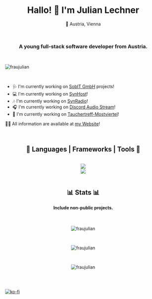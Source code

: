 <link rel="stylesheet" href="https://cdnjs.cloudflare.com/ajax/libs/font-awesome/6.5.1/css/all.min.css" integrity="sha512-DTOQO9RWCH3ppGqcWaEA1BIZOC6xxalwEsw9c2QQeAIftl+Vegovlnee1c9QX4TctnWMn13TZye+giMm8e2LwA==" crossorigin="anonymous" referrerpolicy="no-referrer" />

<h1 align="center">Hallo! 👋 I'm Julian Lechner</h1>
<p align="center">📍 Austria, Vienna</p>

<br>

<h3 align="center">A young full-stack software developer from Austria.</h3>

<br>

<p align="left"> <img src="https://komarev.com/ghpvc/?username=fraujulian&label=Profile%20views&color=0e75b6&style=flat" alt="fraujulian" /> </p>

<br>

- 🩺 I'm currently working on [SobIT GmbH](https://sobit.at/) projects!
- 💻 I'm currently working on [SynHost](https://synhost.de/)!
- 🎶 I'm currently working on [SynRadio](https://www.synradio.de/)!
- 🎧 I'm currently working on [Discord Audio Stream](https://www.npmjs.com/package/discord-audio-stream)!
- 🤿 I'm currently working on [Tauchertreff-Mostviertel](https://tauchertreff-mostviertel.at/)!

👨‍💻 All information are available at [my Website](https://www.fraujulian.xyz/)!

<br>

<h2 align="center">🧰 Languages | Frameworks | Tools 🧰</h2>
<div align="center">
  <br>
  <img src="https://skillicons.dev/icons?i=discord,stackoverflow,github,git,vscode,webstorm,rider,idea,linux,ubuntu,debian,cs,dotnet,html,css"> 
  <br>
  <img src="https://skillicons.dev/icons?i=,js,ts,nodejs,npm,express,angular,discordjs,mysql,sqlite,docker,nginx,azure,bash"/> <br>
</div>

<br>

<h2 align="center">📊 Stats 📊</h2>
<h4 align="center">Include non-public projects.</h4>
<div align="center">
  <br>
  <p><img src="https://github-readme-stats-git-main-fraujulians-projects.vercel.app/api/top-langs?username=fraujulian&show_icons=true&locale=en&layout=compact&theme=tokyonight" alt="fraujulian" /></p>
  <br>
  <p><img src="https://github-readme-stats-git-main-fraujulians-projects.vercel.app/api?username=fraujulian&show_icons=true&locale=en&theme=tokyonight" alt="fraujulian" /></p>
  <br>
  <p><img src="https://github-readme-streak-stats-opal-theta-98.vercel.app/?user=fraujulian&&theme=tokyonight" alt="fraujulian" /></p>
</div>

<br>
<br>

[![ko-fi](https://ko-fi.com/img/githubbutton_sm.svg)](https://ko-fi.com/E1E21HNLDS)
